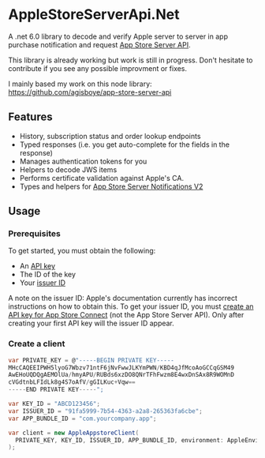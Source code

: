 ﻿# AppleStoreServerApi.Net

A .net 6.0 library to decode and verify Apple server to server in app purchase notification and request [App Store Server API](https://developer.apple.com/documentation/appstoreserverapi).

This library is already working but work is still in progress. Don't hesitate to contribute if you see any possible improvment or fixes.

I mainly based my work on this node library: https://github.com/agisboye/app-store-server-api

## Features
- History, subscription status and order lookup endpoints
- Typed responses (i.e. you get auto-complete for the fields in the response)
- Manages authentication tokens for you
- Helpers to decode JWS items
- Performs certificate validation against Apple's CA.
- Types and helpers for [App Store Server Notifications V2](https://developer.apple.com/documentation/appstoreservernotifications)

## Usage
### Prerequisites
To get started, you must obtain the following:
- An [API key](https://developer.apple.com/documentation/appstoreserverapi/creating_api_keys_to_use_with_the_app_store_server_api)
- The ID of the key
- Your [issuer ID](https://developer.apple.com/documentation/appstoreserverapi/generating_tokens_for_api_requests)

A note on the issuer ID:
Apple's documentation currently has incorrect instructions on how to obtain this.
To get your issuer ID, you must [create an API key for App Store Connect](https://developer.apple.com/documentation/appstoreconnectapi/creating_api_keys_for_app_store_connect_api) (not the App Store Server API). Only after creating your first API key will the issuer ID appear.

### Create a client
```csharp
var PRIVATE_KEY = @"-----BEGIN PRIVATE KEY-----
MHcCAQEEIPWH5lyoG7Wbzv71ntF6jNvFwwJLKYmPWN/KBD4qJfMcoAoGCCqGSM49
AwEHoUQDQgAEMOlUa/hmyAPU/RUBds6xzDO8QNrTFhFwzm8E4wxDnSAx8R9WOMnD
cVGdtnbLFIdLk8g4S7oAfV/gGILKuc+Vqw==
-----END PRIVATE KEY-----";

var KEY_ID = "ABCD123456";
var ISSUER_ID = "91fa5999-7b54-4363-a2a8-265363fa6cbe";
var APP_BUNDLE_ID = "com.yourcompany.app";

var client = new AppleAppstoreClient(
  PRIVATE_KEY, KEY_ID, ISSUER_ID, APP_BUNDLE_ID, environment: AppleEnvironment.Production
);
```
